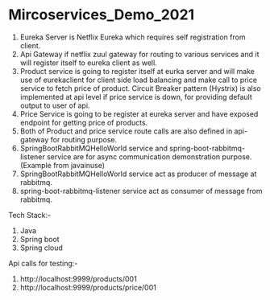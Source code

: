 # Mircoservices_Demo_2021

1. Eureka Server is Netflix Eureka which requires self registration from client.
2. Api Gateway if netflix zuul gateway for routing to various services and it will register itself to eureka client as well.
3. Product service is going to register itself at eurka server and will make use of eurekaclient for client side load balancing
	and make call to price service to fetch price of product.
	Circuit Breaker pattern (Hystrix) is also implemented at api level if price service is down, for providing default output to user of api.
4. Price Service is going to be register at eureka server and have exposed endpoint for getting price of products.
5. Both of Product and price service route calls are also defined in api-gateway for routing purpose.
6. SpringBootRabbitMQHelloWorld service and spring-boot-rabbitmq-listener service are for async communication demonstration purpose.(Example from javainuse)
7. SpringBootRabbitMQHelloWorld service act as producer of message at rabbitmq.
8. spring-boot-rabbitmq-listener service act as consumer of message from rabbitmq.

Tech Stack:-
1. Java
2. Spring boot
3. Spring cloud

Api calls for testing:-
1. http://localhost:9999/products/001
2. http://localhost:9999/products/price/001
